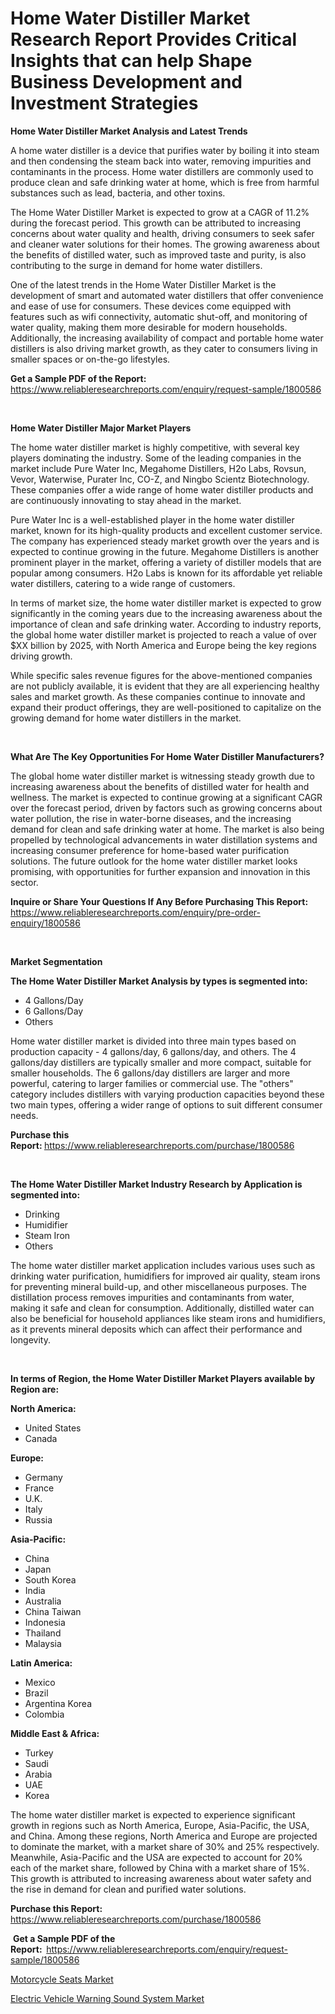 <p><h1>Home Water Distiller Market Research Report Provides Critical Insights that can help Shape Business Development and Investment Strategies</h1></p><p><strong>Home Water Distiller Market Analysis and Latest Trends</strong></p>
<p><p>A home water distiller is a device that purifies water by boiling it into steam and then condensing the steam back into water, removing impurities and contaminants in the process. Home water distillers are commonly used to produce clean and safe drinking water at home, which is free from harmful substances such as lead, bacteria, and other toxins.</p><p>The Home Water Distiller Market is expected to grow at a CAGR of 11.2% during the forecast period. This growth can be attributed to increasing concerns about water quality and health, driving consumers to seek safer and cleaner water solutions for their homes. The growing awareness about the benefits of distilled water, such as improved taste and purity, is also contributing to the surge in demand for home water distillers.</p><p>One of the latest trends in the Home Water Distiller Market is the development of smart and automated water distillers that offer convenience and ease of use for consumers. These devices come equipped with features such as wifi connectivity, automatic shut-off, and monitoring of water quality, making them more desirable for modern households. Additionally, the increasing availability of compact and portable home water distillers is also driving market growth, as they cater to consumers living in smaller spaces or on-the-go lifestyles.</p></p>
<p><strong>Get a Sample PDF of the Report:&nbsp;</strong> <a href="https://www.reliableresearchreports.com/enquiry/request-sample/1800586">https://www.reliableresearchreports.com/enquiry/request-sample/1800586</a></p>
<p>&nbsp;</p>
<p><strong>Home Water Distiller Major Market Players</strong></p>
<p><p>The home water distiller market is highly competitive, with several key players dominating the industry. Some of the leading companies in the market include Pure Water Inc, Megahome Distillers, H2o Labs, Rovsun, Vevor, Waterwise, Purater Inc, CO-Z, and Ningbo Scientz Biotechnology. These companies offer a wide range of home water distiller products and are continuously innovating to stay ahead in the market.</p><p>Pure Water Inc is a well-established player in the home water distiller market, known for its high-quality products and excellent customer service. The company has experienced steady market growth over the years and is expected to continue growing in the future. Megahome Distillers is another prominent player in the market, offering a variety of distiller models that are popular among consumers. H2o Labs is known for its affordable yet reliable water distillers, catering to a wide range of customers.</p><p>In terms of market size, the home water distiller market is expected to grow significantly in the coming years due to the increasing awareness about the importance of clean and safe drinking water. According to industry reports, the global home water distiller market is projected to reach a value of over $XX billion by 2025, with North America and Europe being the key regions driving growth.</p><p>While specific sales revenue figures for the above-mentioned companies are not publicly available, it is evident that they are all experiencing healthy sales and market growth. As these companies continue to innovate and expand their product offerings, they are well-positioned to capitalize on the growing demand for home water distillers in the market.</p></p>
<p>&nbsp;</p>
<p><strong>What Are The Key Opportunities For Home Water Distiller Manufacturers?</strong></p>
<p><p>The global home water distiller market is witnessing steady growth due to increasing awareness about the benefits of distilled water for health and wellness. The market is expected to continue growing at a significant CAGR over the forecast period, driven by factors such as growing concerns about water pollution, the rise in water-borne diseases, and the increasing demand for clean and safe drinking water at home. The market is also being propelled by technological advancements in water distillation systems and increasing consumer preference for home-based water purification solutions. The future outlook for the home water distiller market looks promising, with opportunities for further expansion and innovation in this sector.</p></p>
<p><strong>Inquire or Share Your Questions If Any Before Purchasing This Report:</strong> <a href="https://www.reliableresearchreports.com/enquiry/pre-order-enquiry/1800586">https://www.reliableresearchreports.com/enquiry/pre-order-enquiry/1800586</a></p>
<p>&nbsp;</p>
<p><strong>Market Segmentation</strong></p>
<p><strong>The Home Water Distiller Market Analysis by types is segmented into:</strong></p>
<p><ul><li>4 Gallons/Day</li><li>6 Gallons/Day</li><li>Others</li></ul></p>
<p><p>Home water distiller market is divided into three main types based on production capacity - 4 gallons/day, 6 gallons/day, and others. The 4 gallons/day distillers are typically smaller and more compact, suitable for smaller households. The 6 gallons/day distillers are larger and more powerful, catering to larger families or commercial use. The "others" category includes distillers with varying production capacities beyond these two main types, offering a wider range of options to suit different consumer needs.</p></p>
<p><strong>Purchase this Report:&nbsp;</strong><a href="https://www.reliableresearchreports.com/purchase/1800586">https://www.reliableresearchreports.com/purchase/1800586</a></p>
<p>&nbsp;</p>
<p><strong>The Home Water Distiller Market Industry Research by Application is segmented into:</strong></p>
<p><ul><li>Drinking</li><li>Humidifier</li><li>Steam Iron</li><li>Others</li></ul></p>
<p><p>The home water distiller market application includes various uses such as drinking water purification, humidifiers for improved air quality, steam irons for preventing mineral build-up, and other miscellaneous purposes. The distillation process removes impurities and contaminants from water, making it safe and clean for consumption. Additionally, distilled water can also be beneficial for household appliances like steam irons and humidifiers, as it prevents mineral deposits which can affect their performance and longevity.</p></p>
<p>&nbsp;</p>
<p><strong>In terms of Region, the Home Water Distiller Market Players available by Region are:</strong></p>
<p>
    <p> <strong> North America: </strong>
        <ul>
            <li>United States</li>
            <li>Canada</li>
        </ul>
        </p> 
    <p> <strong> Europe: </strong>
        <ul>
            <li>Germany</li>
            <li>France</li>
            <li>U.K.</li>
            <li>Italy</li>
            <li>Russia</li>
        </ul>
        </p> 
    <p> <strong> Asia-Pacific: </strong>
        <ul>
            <li>China</li>
            <li>Japan</li>
            <li>South Korea</li>
            <li>India</li>
            <li>Australia</li>
            <li>China Taiwan</li>
            <li>Indonesia</li>
            <li>Thailand</li>
            <li>Malaysia</li>
        </ul>
        </p> 
    <p> <strong> Latin America: </strong>
        <ul>
            <li>Mexico</li>
            <li>Brazil</li>
            <li>Argentina Korea</li>
            <li>Colombia</li>
        </ul>
        </p> 
    <p> <strong> Middle East & Africa: </strong>
        <ul>
            <li>Turkey</li>
            <li>Saudi</li>
            <li>Arabia</li>
            <li>UAE</li>
            <li>Korea</li>
        </ul>
    </p>
    </p>
<p><p>The home water distiller market is expected to experience significant growth in regions such as North America, Europe, Asia-Pacific, the USA, and China. Among these regions, North America and Europe are projected to dominate the market, with a market share of 30% and 25% respectively. Meanwhile, Asia-Pacific and the USA are expected to account for 20% each of the market share, followed by China with a market share of 15%. This growth is attributed to increasing awareness about water safety and the rise in demand for clean and purified water solutions.</p></p>
<p><strong>Purchase this Report: </strong><a href="https://www.reliableresearchreports.com/purchase/1800586">https://www.reliableresearchreports.com/purchase/1800586</a></p>
<p>&nbsp;<strong>Get a Sample PDF of the Report:&nbsp;&nbsp;</strong><a href="https://www.reliableresearchreports.com/enquiry/request-sample/1800586">https://www.reliableresearchreports.com/enquiry/request-sample/1800586</a></p>
<p><strong></strong></p>
<p><p><a href="https://circular-yam-9b9.notion.site/Motorcycle-Seats-Market-Size-Growing-and-Forecasted-for-period-from-2024-2031-and-provides-complet-7b9753facdb04c3d8ca6bd1df08bb1f3">Motorcycle Seats Market</a></p><p><a href="https://cedar-agate-3da.notion.site/Electric-Vehicle-Warning-Sound-System-Market-Provides-a-Comprehensive-Analysis-Including-a-Macro-Ove-8fa91812d82a4f6faa37eb2636a2dd79">Electric Vehicle Warning Sound System Market</a></p></p>